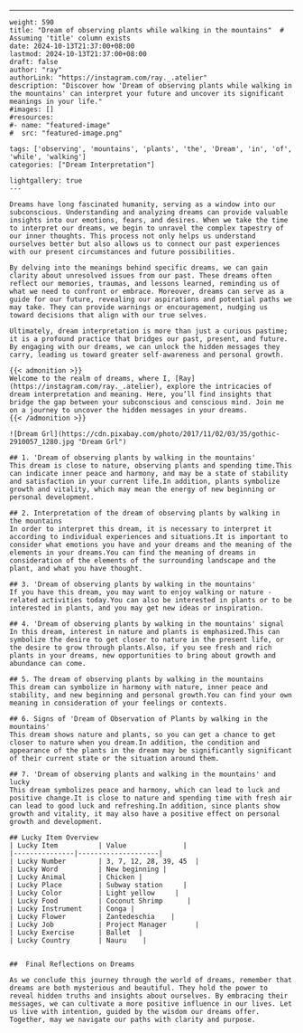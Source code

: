---
    weight: 590
    title: "Dream of observing plants while walking in the mountains"  # Assuming 'title' column exists
    date: 2024-10-13T21:37:00+08:00
    lastmod: 2024-10-13T21:37:00+08:00
    draft: false
    author: "ray"
    authorLink: "https://instagram.com/ray._.atelier"
    description: "Discover how 'Dream of observing plants while walking in the mountains' can interpret your future and uncover its significant meanings in your life."
    #images: []
    #resources:
    #- name: "featured-image"
    #  src: "featured-image.png"
    
    tags: ['observing', 'mountains', 'plants', 'the', 'Dream', 'in', 'of', 'while', 'walking']
    categories: ["Dream Interpretation"]
    
    lightgallery: true
    ---
    
    Dreams have long fascinated humanity, serving as a window into our subconscious. Understanding and analyzing dreams can provide valuable insights into our emotions, fears, and desires. When we take the time to interpret our dreams, we begin to unravel the complex tapestry of our inner thoughts. This process not only helps us understand ourselves better but also allows us to connect our past experiences with our present circumstances and future possibilities.
    
    By delving into the meanings behind specific dreams, we can gain clarity about unresolved issues from our past. These dreams often reflect our memories, traumas, and lessons learned, reminding us of what we need to confront or embrace. Moreover, dreams can serve as a guide for our future, revealing our aspirations and potential paths we may take. They can provide warnings or encouragement, nudging us toward decisions that align with our true selves.
    
    Ultimately, dream interpretation is more than just a curious pastime; it is a profound practice that bridges our past, present, and future. By engaging with our dreams, we can unlock the hidden messages they carry, leading us toward greater self-awareness and personal growth.
    
    {{< admonition >}}
    Welcome to the realm of dreams, where I, [Ray](https://instagram.com/ray._.atelier), explore the intricacies of dream interpretation and meaning. Here, you’ll find insights that bridge the gap between your subconscious and conscious mind. Join me on a journey to uncover the hidden messages in your dreams.
    {{< /admonition >}}
    
    ![Dream Grl](https://cdn.pixabay.com/photo/2017/11/02/03/35/gothic-2910057_1280.jpg "Dream Grl")
    
    ## 1. 'Dream of observing plants by walking in the mountains'
    This dream is close to nature, observing plants and spending time.This can indicate inner peace and harmony, and may be a state of stability and satisfaction in your current life.In addition, plants symbolize growth and vitality, which may mean the energy of new beginning or personal development.
    
    ## 2. Interpretation of the dream of observing plants by walking in the mountains
    In order to interpret this dream, it is necessary to interpret it according to individual experiences and situations.It is important to consider what emotions you have and your dreams and the meaning of the elements in your dreams.You can find the meaning of dreams in consideration of the elements of the surrounding landscape and the plant, and what you have thought.
    
    ## 3. 'Dream of observing plants by walking in the mountains'
    If you have this dream, you may want to enjoy walking or nature -related activities today.You can also be interested in plants or to be interested in plants, and you may get new ideas or inspiration.
    
    ## 4. 'Dream of observing plants by walking in the mountains' signal
    In this dream, interest in nature and plants is emphasized.This can symbolize the desire to get closer to nature in the present life, or the desire to grow through plants.Also, if you see fresh and rich plants in your dreams, new opportunities to bring about growth and abundance can come.
    
    ## 5. The dream of observing plants by walking in the mountains
    This dream can symbolize in harmony with nature, inner peace and stability, and new beginning and personal growth.You can find your own meaning in consideration of your feelings or contexts.
    
    ## 6. Signs of 'Dream of Observation of Plants by walking in the mountains'
    This dream shows nature and plants, so you can get a chance to get closer to nature when you dream.In addition, the condition and appearance of the plants in the dream may be significantly significant of their current state or the situation around them.
    
    ## 7. 'Dream of observing plants and walking in the mountains' and lucky
    This dream symbolizes peace and harmony, which can lead to luck and positive change.It is close to nature and spending time with fresh air can lead to good luck and refreshing.In addition, since plants show growth and vitality, it may also have a positive effect on personal growth and development.
    
    ## Lucky Item Overview
    | Lucky Item          | Value              |
    |---------------|--------------------|
    | Lucky Number        | 3, 7, 12, 28, 39, 45  |
    | Lucky Word          | New beginning |
    | Lucky Animal        | Chicken |
    | Lucky Place         | Subway station     |
    | Lucky Color         | Light yellow     |
    | Lucky Food          | Coconut Shrimp      |
    | Lucky Instrument    | Conga |
    | Lucky Flower        | Zantedeschia    |
    | Lucky Job           | Project Manager       |
    | Lucky Exercise      | Ballet  |
    | Lucky Country       | Nauru    |
    
    
    ##  Final Reflections on Dreams
    
    As we conclude this journey through the world of dreams, remember that dreams are both mysterious and beautiful. They hold the power to reveal hidden truths and insights about ourselves. By embracing their messages, we can cultivate a more positive influence in our lives. Let us live with intention, guided by the wisdom our dreams offer. Together, may we navigate our paths with clarity and purpose.
    